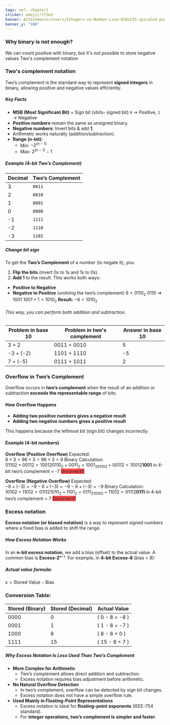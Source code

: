```yaml
---
tags: uef, chapter1
sticker: emoji//1f3ed
banner: Attachments/covers/Integers-on-Number-Line-850x333-upscaled.png
banner_y: "100"
---
```

### Why binary is not enough?
We can count positive with binary, but it's not possible to store negative values
Two's complement notation
### Two's complement notation
Two’s complement is the standard way to represent **signed integers** in binary, allowing positive and negative values efficiently.
##### Key Facts
- **MSB (Most Significant Bit)** = Sign bit (sbits- signed bit)
		`0` → Positive, `1` → Negative  
- **Positive numbers** remain the same as unsigned binary.  
- **Negative numbers**: Invert bits & add **1**.  
- Arithmetic works naturally (addition/subtraction).  
- **Range (n-bit):**  
  - Min: $-2^{(n-1)}$
  - Max: $2^{(n-1)} - 1$
##### Example (4-bit Two’s Complement)

| Decimal | Two’s Complement |
|---------|-----------------|
|  3      | `0011`          |
|  2      | `0010`          |
|  1      | `0001`          |
|  0      | `0000`          |
| -1      | `1111`          |
| -2      | `1110`          |
| -3      | `1101`          |
##### Change bit sign
To get the **Two’s Complement** of a number (to negate it), you:
1. **Flip the bits** (invert 0s to 1s and 1s to 0s).
2. **Add 1** to the result.
This works both ways:
- **Positive to Negative**
- **Negative to Positive** (undoing the two’s complement)
$6 = 0110_2$
$0110 \Rightarrow 1001$
$1001 + 1 = 1010_2$ 
**Result:** $-6 = 1010_2$
###### This way, you can perform both addition and subtraction.

| Problem in base 10 | Problem in two's complement | Answer in base 10 |
|--------------------|---------------------------|--------------------|
| 3 + 2            | 0011 + 0010                | 5                  |
| -3 + (-2)        | 1101 + 1110                | -5                 |
| 7 + (-5)         | 0111 + 1011                | 2                  |
### Overflow in Two’s Complement

Overflow occurs in **two’s complement** when the result of an addition or subtraction **exceeds the representable range** of bits.

#### How Overflow Happens

- **Adding two positive numbers gives a negative result**
- **Adding two negative numbers gives a positive result**

This happens because the leftmost bit (sign bit) changes incorrectly.

#### Example (4-bit numbers)
 **Overflow (Positive Overflow)**
Expected:  
$6+3=96 + 3 = 96+3=9$
Binary Calculation:  
$01102+00112=100120110_2 + 0011_2 = 1001_201102​+00112​=10012$​
**1001** in 4-bit two’s complement = -7 <span style="background:#ff4d4f">(Incorrect!)</span>

**Overflow (Negative Overflow)**
Expected:  
$−6+(−3)=−9-6 + (-3) = -9−6+(−3)=−9$
Binary Calculation:  
$10102+11012=011121010_2 + 1101_2 = 0111_210102​+11012​=01112​$
**0111** in 4-bit two’s complement = 7 <span style="background:#ff4d4f">(Incorrect!)</span>
### Excess notation
**Excess notation (or biased notation)** is a way to represent signed numbers where a fixed bias is added to shift the range. 
##### How Excess Notation Works
In an **n-bit excess notation**, we add a bias (offset) to the actual value. A common bias is **Excess-2ⁿ⁻¹**.
For example, in **4-bit Excess-8** (bias = 8):
##### Actual value formula:
$x = \text{Stored Value} - \text{Bias}$
### Conversion Table:

| Stored (Binary) | Stored (Decimal) | Actual Value     |
| --------------- | ---------------- | ---------------- |
| 0000            | 0                | \( 0 - 8 = -8 \) |
| 0001            | 1                | \( 1 - 8 = -7 \) |
| 1000            | 8                | \( 8 - 8 = 0 \)  |
| 1111            | 15               | \( 15 - 8 = 7 \) |

##### Why Excess Notation Is Less Used Than Two’s Complement

- **More Complex for Arithmetic**
  - Two’s complement allows direct addition and subtraction.
  - Excess notation requires bias adjustment before arithmetic.
- **No Natural Overflow Detection**
  - In two’s complement, overflow can be detected by sign bit changes.
  - Excess notation does not have a simple overflow rule.
- **Used Mainly in Floating-Point Representations**
  - Excess notation is ideal for **floating-point exponents** (IEEE-754 standard).
  - For **integer operations, two’s complement is simpler and faster**.
